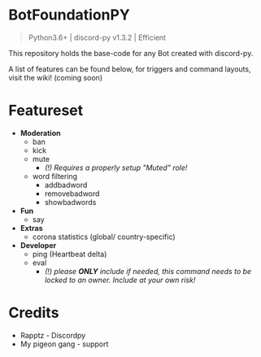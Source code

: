 # BotFoundationPY
> Python3.6+ | discord-py v1.3.2 | Efficient

This repository holds the base-code for any Bot created with discord-py.

A list of features can be found below, for triggers and command layouts, visit the wiki! (coming soon)

# Featureset
- **Moderation**
	- ban
	- kick
	- mute
		- _(!) Requires a properly setup "Muted" role!_
	- word filtering
		- addbadword
		- removebadword
		- showbadwords
- **Fun**
	- say
- **Extras**
	- corona statistics (global/ country-specific)
- **Developer**
	- ping (Heartbeat delta)
	- eval
		- _(!) please **ONLY** include if needed, this command needs to be locked to an owner. Include at your own risk!_

# Credits
- Rapptz - Discordpy
- My pigeon gang - support
